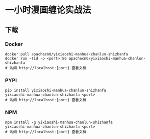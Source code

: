 # 一小时漫画缠论实战法

## 下载

### Docker

```
docker pull apachecn0/yixiaoshi-manhua-chanlun-shizhanfa
docker run -tid -p <port>:80 apachecn0/yixiaoshi-manhua-chanlun-shizhanfa
# 访问 http://localhost:{port} 查看文档
```

### PYPI

```
pip install yixiaoshi-manhua-chanlun-shizhanfa
yixiaoshi-manhua-chanlun-shizhanfa <port>
# 访问 http://localhost:{port} 查看文档
```

### NPM

```
npm install -g yixiaoshi-manhua-chanlun-shizhanfa
yixiaoshi-manhua-chanlun-shizhanfa <port>
# 访问 http://localhost:{port} 查看文档
```
